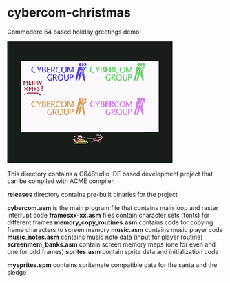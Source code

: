 # cybercom-christmas
Commodore 64 based holiday greetings demo!

![screenshot](cybercom-christmas-snapshot.bmp "Screenshot")

This directory contains a C64Studio IDE based development project that can be compiled with ACME compiler.

**releases** directory contains pre-built binaries for the project

**cybercom.asm** is the main program file that contains main loop and raster interrupt code
**framesxx-xx.asm** files contain character sets (fonts) for different frames
**memory_copy_routines.asm** contains code for copying frame characters to screen memory
**music.asm** contains music player code
**music_notes.asm** contains music note data (input for player routine)
**screenmem_banks.asm** contain screen memory maps (one for even and one for odd frames)
**sprites.asm** contain sprite data and initialization code

**mysprites.spm** contains spritemate compatible data for the santa and the sledge
